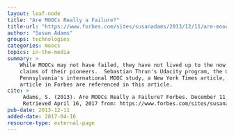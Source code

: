 ```yaml
---
layout: leaf-node
title: "Are MOOCs Really a Failure?"
title-url: "https://www.forbes.com/sites/susanadams/2013/12/11/are-moocs-really-a-failure/#6060019fdaa2"
author: "Susan Adams"
groups: technologies
categories: moocs
topics: in-the-media
summary: >
    While MOOCs may not have failed, they have not lived up to the now incredible
    claims of their pioneers.  Sebastian Thrun's Udacity program, the University of
    Pennsylvania's international MOOC study, a New York Times article, and another
    article in Forbes are referenced in this article.
cite: >
     Adams, S. (2013). Are MOOCs Really a Failure? Forbes. December 11, 2013.
     Retrieved April 16, 2017 from: https://www.forbes.com/sites/susanadams/2013/12/11/are-moocs-really-a-failure/#6060019fdaa2
pub-date: 2013-12-11
added-date: 2017-04-16
resource-type: external-page
---
```

